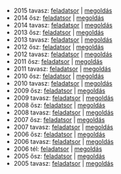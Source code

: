  - 2015 tavasz: [feladatsor](https://dari.oktatas.hu/kir/erettsegi/okev_doc/erettsegi_2015/e_bio_15maj_fl.pdf)
              | [megoldás](https://dari.oktatas.hu/kir/erettsegi/okev_doc/erettsegi_2015/e_bio_15maj_ut.pdf)
 - 2014 ősz: [feladatsor](https://dari.oktatas.hu/kir/erettsegi/okev_doc/erettsegi_2014/oktober/e_bio_14okt_fl.pdf)
           | [megoldás](https://dari.oktatas.hu/kir/erettsegi/okev_doc/erettsegi_2014/oktober/e_bio_14okt_ut.pdf)
 - 2014 tavasz: [feladatsor](https://dari.oktatas.hu/kir/erettsegi/okev_doc/erettsegi_2014/e_bio_14maj_fl.pdf)
              | [megoldás](https://dari.oktatas.hu/kir/erettsegi/okev_doc/erettsegi_2014/e_bio_14maj_ut.pdf)
 - 2013 ősz: [feladatsor](https://dari.oktatas.hu/kir/erettsegi/okev_doc/erettsegi_2013/oktober/e_bio_13okt_fl.pdf)
           | [megoldás](https://dari.oktatas.hu/kir/erettsegi/okev_doc/erettsegi_2013/oktober/e_bio_13okt_ut.pdf)
 - 2013 tavasz: [feladatsor](https://dari.oktatas.hu/kir/erettsegi/okev_doc/erettsegi_2013/e_bio_13maj_fl.pdf)
              | [megoldás](https://dari.oktatas.hu/kir/erettsegi/okev_doc/erettsegi_2013/e_bio_13maj_ut.pdf)
 - 2012 ősz: [feladatsor](https://dari.oktatas.hu/kir/erettsegi/okev_doc/erettsegi_2012/oktober/e_bio_12okt_fl.pdf)
           | [megoldás](https://dari.oktatas.hu/kir/erettsegi/okev_doc/erettsegi_2012/oktober/e_bio_12okt_ut.pdf)
 - 2012 tavasz: [feladatsor](https://dari.oktatas.hu/kir/erettsegi/okev_doc/erettsegi_2012/e_bio_12maj_fl.pdf)
              | [megoldás](https://dari.oktatas.hu/kir/erettsegi/okev_doc/erettsegi_2012/e_bio_12maj_ut.pdf)
 - 2011 ősz: [feladatsor](https://dari.oktatas.hu/kir/erettsegi/okev_doc/erettsegi_2011/oktober/e_bio_11okt_fl.pdf)
           | [megoldás](https://dari.oktatas.hu/kir/erettsegi/okev_doc/erettsegi_2011/oktober/e_bio_11okt_ut.pdf)
 - 2011 tavasz: [feladatsor](https://dari.oktatas.hu/kir/erettsegi/okev_doc/erettsegi_2011/e_bio_11maj_fl.pdf)
              | [megoldás](https://dari.oktatas.hu/kir/erettsegi/okev_doc/erettsegi_2011/e_bio_11maj_ut.pdf)
 - 2010 ősz: [feladatsor](https://dari.oktatas.hu/kir/erettsegi/okev_doc/erettsegi_2010/oktober/e_bio_10okt_fl.pdf)
           | [megoldás](https://dari.oktatas.hu/kir/erettsegi/okev_doc/erettsegi_2010/oktober/e_bio_10okt_ut.pdf)
 - 2010 tavasz: [feladatsor](https://dari.oktatas.hu/kir/erettsegi/okev_doc/erettsegi_2010/e_bio_10maj_fl.pdf)
              | [megoldás](https://dari.oktatas.hu/kir/erettsegi/okev_doc/erettsegi_2010/e_bio_10maj_ut.pdf)
 - 2009 ősz: [feladatsor](https://dari.oktatas.hu/kir/erettsegi/okev_doc/erettsegi_2009/oktober/e_bio_09okt_fl.pdf)
           | [megoldás](https://dari.oktatas.hu/kir/erettsegi/okev_doc/erettsegi_2009/oktober/e_bio_09okt_ut.pdf)
 - 2009 tavasz: [feladatsor](https://dari.oktatas.hu/kir/erettsegi/okev_doc/erettsegi_2009/e_bio_09maj_fl.pdf)
              | [megoldás](https://dari.oktatas.hu/kir/erettsegi/okev_doc/erettsegi_2009/e_bio_09maj_ut.pdf)
 - 2008 ősz: [feladatsor](https://dari.oktatas.hu/kir/erettsegi/okev_doc/erettsegi_2008/oktober/e_bio_08okt_fl.pdf)
           | [megoldás](https://dari.oktatas.hu/kir/erettsegi/okev_doc/erettsegi_2008/oktober/e_bio_08okt_ut.pdf)
 - 2008 tavasz: [feladatsor](https://dari.oktatas.hu/kir/erettsegi/okev_doc/erettsegi_2008/e_bio_08maj_fl.pdf)
              | [megoldás](https://dari.oktatas.hu/kir/erettsegi/okev_doc/erettsegi_2008/e_bio_08maj_ut.pdf)
 - 2007 ősz: [feladatsor](https://dari.oktatas.hu/kir/erettsegi/okev_doc/erettsegi_2007/oktober/e_bio_07okt_fl.pdf)
           | [megoldás](https://dari.oktatas.hu/kir/erettsegi/okev_doc/erettsegi_2007/oktober/e_bio_07okt_ut.pdf)
 - 2007 tavasz: [feladatsor](https://dari.oktatas.hu/kir/erettsegi/okev_doc/erettsegi_2007/e_bio_07maj_fl.pdf)
              | [megoldás](https://dari.oktatas.hu/kir/erettsegi/okev_doc/erettsegi_2007/e_bio_07maj_ut.pdf)
 - 2006 ősz: [feladatsor](https://dari.oktatas.hu/kir/erettsegi/okev_doc/erettsegi_2006/e_bio_06okt_fl.pdf)
           | [megoldás](https://dari.oktatas.hu/kir/erettsegi/okev_doc/erettsegi_2006/e_bio_06okt_ut.pdf)
 - 2006 tavasz: [feladatsor](https://dari.oktatas.hu/kir/erettsegi/okev_doc/erettsegi_2006/e_bio_06maj_fl.pdf)
              | [megoldás](https://dari.oktatas.hu/kir/erettsegi/okev_doc/erettsegi_2006/e_bio_06maj_ut.pdf)
 - 2006 tél: [feladatsor](https://dari.oktatas.hu/kir/erettsegi/okev_doc/2006_1/e_bio_06febr_fl.pdf)
              | [megoldás](https://dari.oktatas.hu/kir/erettsegi/okev_doc/2006_1/e_bio_06febr_ut.pdf)
 - 2005 ősz: [feladatsor](https://dari.oktatas.hu/kir/erettsegi/okev_doc/2005_osz/e_bio_05okt_fl.pdf)
           | [megoldás](https://dari.oktatas.hu/kir/erettsegi/okev_doc/2005_osz/e_bio_05okt_ut.pdf)
 - 2005 tavasz: [feladatsor](https://dari.oktatas.hu/kir/erettsegi/okev_doc/erettsegi_2005/e_bio_fl.pdf)
              | [megoldás](https://dari.oktatas.hu/kir/erettsegi/okev_doc/erettsegi_2005/e_bio_ut.pdf)
